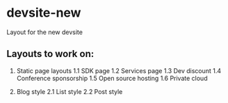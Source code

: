 devsite-new
===========

Layout for the new devsite


## Layouts to work on:

1. Static page layouts
    1.1 SDK page
    1.2 Services page
    1.3 Dev discount
    1.4 Conference sponsorship
    1.5 Open source hosting
    1.6 Private cloud

2. Blog style
    2.1 List style
    2.2 Post style

